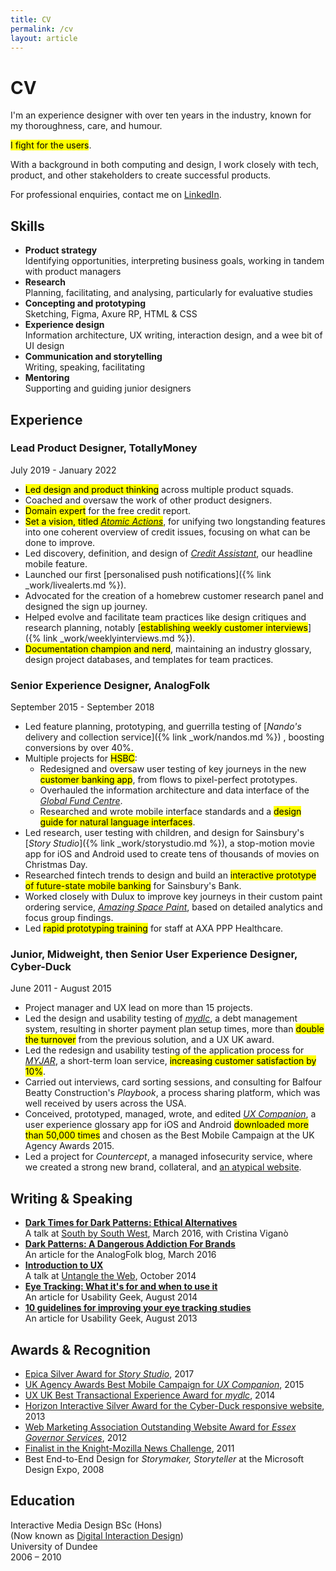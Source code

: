 ```yaml
---
title: CV
permalink: /cv
layout: article
---
```


# CV

<p class="description">I'm an experience designer with over ten years in the industry, known for my thoroughness, care, and humour.</p>

<p class="description"><mark>I fight for the users</mark>.</p>

With a background in both computing and design, I work closely with tech, product, and other stakeholders to create successful products.

For professional enquiries, contact me on [LinkedIn](http://www.linkedin.com/in/neildawson).

## Skills

- **Product strategy**  
Identifying opportunities, interpreting business goals, working in tandem with product managers
- **Research**  
Planning, facilitating, and analysing, particularly for evaluative studies
- **Concepting and prototyping**  
Sketching, Figma, Axure RP, HTML & CSS
- **Experience design**  
Information architecture, UX writing, interaction design, and a wee bit of UI design
- **Communication and storytelling**  
Writing, speaking, facilitating
- **Mentoring**  
Supporting and guiding junior designers

## Experience

### Lead Product Designer, TotallyMoney
July 2019 - January 2022

- <mark>Led design and product thinking</mark> across multiple product squads.
- Coached and oversaw the work of other product designers.
- <mark>Domain expert</mark> for the free credit report.
- <mark>Set a vision, titled <a href="/../work/eligibilityhub/#proposing-a-new-framework-for-our-product-atomic-actions"><em>Atomic Actions</em></a></mark>, for unifying two longstanding features into one coherent overview of credit issues, focusing on what can be done to improve.
- Led discovery, definition, and design of <a href="https://www.totallymoney.com/blog/credit-assistant/" target="_blank">*Credit Assistant*</a>, our headline mobile feature.
- Launched our first [personalised push notifications]({% link _work/livealerts.md %}).
- Advocated for the creation of a homebrew customer research panel and designed the sign up journey.
- Helped evolve and facilitate team practices like design critiques and research planning, notably [<mark>establishing weekly customer interviews</mark>]({% link _work/weeklyinterviews.md %}).
- <mark>Documentation champion and nerd</mark>, maintaining an industry glossary, design project databases, and templates for team practices.

### Senior Experience Designer, AnalogFolk
September 2015 - September 2018

- Led feature planning, prototyping, and guerrilla testing of [*Nando's* delivery and collection service]({% link _work/nandos.md %}) , boosting conversions by over 40%.
- Multiple projects for <mark>HSBC</mark>:
	- Redesigned and oversaw user testing of key journeys in the new <mark>customer banking app</mark>, from flows to pixel-perfect prototypes.
	- Overhauled the information architecture and data interface of the <a href="https://www.assetmanagement.hsbc.co.uk/en/individual-investor/fund-centre" target="_blank">*Global Fund Centre*</a>.
	- Researched and wrote mobile interface standards and a <mark>design guide for natural language interfaces</mark>.
- Led research, user testing with children, and design for Sainsbury's [*Story Studio*]({% link _work/storystudio.md %}), a stop-motion movie app for iOS and Android used to create tens of thousands of movies on Christmas Day.
- Researched fintech trends to design and build an <mark>interactive prototype of future-state mobile banking</mark> for Sainsbury's Bank.
- Worked closely with Dulux to improve key journeys in their custom paint ordering service, [*Amazing Space Paint*](https://web.archive.org/web/20200920052116/https://www.analogfolk.com/work/amazing-space-paint), based on detailed analytics and focus group findings.
- Led <mark>rapid prototyping training</mark> for staff at AXA PPP Healthcare.

### Junior, Midweight, then Senior User Experience Designer, Cyber-Duck
June 2011 - August 2015

- Project manager and UX lead on more than 15 projects.
- Led the design and usability testing of [*mydlc*](https://web.archive.org/web/20150718071422/http://www.mydlc.co.uk/), a debt management system, resulting in shorter payment plan setup times, more than <mark>double the turnover</mark> from the previous solution, and a UX UK award.
- Led the redesign and usability testing of the application process for [*MYJAR*](https://myjar.com/), a short-term loan service, <mark>increasing customer satisfaction by 10%</mark>.
- Carried out interviews, card sorting sessions, and consulting for Balfour Beatty Construction's *Playbook*, a process sharing platform, which was well received by users across the USA.
- Conceived, prototyped, managed, wrote, and edited [*UX Companion*](http://uxcompanion.com/), a user experience glossary app for iOS and Android <mark>downloaded more than 50,000 times</mark> and chosen as the Best Mobile Campaign at the UK Agency Awards 2015.
- Led a project for *Countercept*, a managed infosecurity service, where we created a strong new brand, collateral, and <a href="https://web.archive.org/web/20160316002253/https://countercept.com/" target="_blank">an atypical website</a>.

## Writing & Speaking

- [**Dark Times for Dark Patterns: Ethical Alternatives**](http://www.slideshare.net/criviga/dark-times-for-dark-patterns-59440001)  
A talk at [South by South West](http://schedule.sxsw.com/2016/events/event_PP49272), March 2016, with Cristina Viganò
- [**Dark Patterns: A Dangerous Addiction For Brands**](http://analogfolk.com/blog/dark-patterns)  
An article for the AnalogFolk blog, March 2016
- [**Introduction to UX**](http://www.slideshare.net/neildawson/introduction-to-user-experience-40640966)  
A talk at [Untangle the Web](https://web.archive.org/web/20141024040213/https://www.meetup.com/Untangling-the-Web-London/events/211176532), October 2014
- [**Eye Tracking: What it's for and when to use it**](http://www.usabilitygeek.com/what-is-eye-tracking-when-to-use-it)  
An article for Usability Geek, August 2014
- [**10 guidelines for improving your eye tracking studies**](http://www.usabilitygeek.com/10-eye-tracking-guidelines)  
An article for Usability Geek, August 2013

## Awards & Recognition

- [Epica Silver Award for *Story Studio*](http://winners.epica-awards.com/2017/winner/68-01579-DIG/analogfolk/story-studio), 2017
- [UK Agency Awards Best Mobile Campaign for *UX Companion*](https://web.archive.org/web/20170222053834/www.ukagencyawards.com/2015-winners), 2015
- [UX UK Best Transactional Experience Award for *mydlc*](http://www.uxukawards.com/past-awards/2014-winners/), 2014
- [Horizon Interactive Silver Award for the Cyber-Duck responsive website](https://horizoninteractiveawards.com/2013/winners/winners_list_c), 2013
- [Web Marketing Association Outstanding Website Award for *Essex Governor Services*](http://www.webaward.org/winner.asp?eid=18337), 2012
- [Finalist in the Knight-Mozilla News Challenge](https://web.archive.org/web/20160102132321/https://dansinker.com/post/9588118250/knightmozilla-heads-to-berlin), 2011
- Best End-to-End Design for *Storymaker, Storyteller* at the Microsoft Design Expo, 2008

## Education

Interactive Media Design BSc (Hons)  
(Now known as [Digital Interaction Design](https://www.dundee.ac.uk/study/ug/digital-interaction-design/))  
University of Dundee  
2006 – 2010